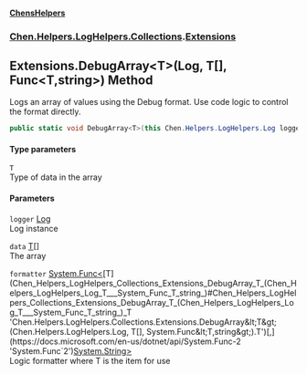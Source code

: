 
#### [ChensHelpers](index 'index')

### [Chen.Helpers.LogHelpers.Collections](Chen_Helpers_LogHelpers_Collections 'Chen.Helpers.LogHelpers.Collections').[Extensions](Chen_Helpers_LogHelpers_Collections_Extensions 'Chen.Helpers.LogHelpers.Collections.Extensions')

## Extensions.DebugArray&lt;T&gt;(Log, T[], Func&lt;T,string&gt;) Method
Logs an array of values using the Debug format. Use code logic to control the format directly.  
```csharp
public static void DebugArray<T>(this Chen.Helpers.LogHelpers.Log logger, T[] data, System.Func<T,string> formatter);
```

#### Type parameters
<a name='Chen_Helpers_LogHelpers_Collections_Extensions_DebugArray_T_(Chen_Helpers_LogHelpers_Log_T___System_Func_T_string_)_T'></a>
`T`  
Type of data in the array
  

#### Parameters
<a name='Chen_Helpers_LogHelpers_Collections_Extensions_DebugArray_T_(Chen_Helpers_LogHelpers_Log_T___System_Func_T_string_)_logger'></a>
`logger` [Log](Chen_Helpers_LogHelpers_Log 'Chen.Helpers.LogHelpers.Log')  
Log instance
  
<a name='Chen_Helpers_LogHelpers_Collections_Extensions_DebugArray_T_(Chen_Helpers_LogHelpers_Log_T___System_Func_T_string_)_data'></a>
`data` [T](Chen_Helpers_LogHelpers_Collections_Extensions_DebugArray_T_(Chen_Helpers_LogHelpers_Log_T___System_Func_T_string_)#Chen_Helpers_LogHelpers_Collections_Extensions_DebugArray_T_(Chen_Helpers_LogHelpers_Log_T___System_Func_T_string_)_T 'Chen.Helpers.LogHelpers.Collections.Extensions.DebugArray&lt;T&gt;(Chen.Helpers.LogHelpers.Log, T[], System.Func&lt;T,string&gt;).T')[[]](https://docs.microsoft.com/en-us/dotnet/api/System.Array 'System.Array')  
The array
  
<a name='Chen_Helpers_LogHelpers_Collections_Extensions_DebugArray_T_(Chen_Helpers_LogHelpers_Log_T___System_Func_T_string_)_formatter'></a>
`formatter` [System.Func&lt;](https://docs.microsoft.com/en-us/dotnet/api/System.Func-2 'System.Func`2')[T](Chen_Helpers_LogHelpers_Collections_Extensions_DebugArray_T_(Chen_Helpers_LogHelpers_Log_T___System_Func_T_string_)#Chen_Helpers_LogHelpers_Collections_Extensions_DebugArray_T_(Chen_Helpers_LogHelpers_Log_T___System_Func_T_string_)_T 'Chen.Helpers.LogHelpers.Collections.Extensions.DebugArray&lt;T&gt;(Chen.Helpers.LogHelpers.Log, T[], System.Func&lt;T,string&gt;).T')[,](https://docs.microsoft.com/en-us/dotnet/api/System.Func-2 'System.Func`2')[System.String](https://docs.microsoft.com/en-us/dotnet/api/System.String 'System.String')[&gt;](https://docs.microsoft.com/en-us/dotnet/api/System.Func-2 'System.Func`2')  
Logic formatter where T is the item for use
  
